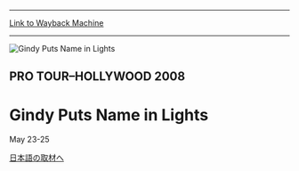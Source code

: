 
---
[Link to Wayback Machine](https://web.archive.org/web/20160303192422/http://magic.wizards.com/en/events/coverage/pthol08)

[_metadata_:description]:- "日本語の取材へ Day Three Wrap Magic Pro Tour on YouTube.com"
[_metadata_:generator]:- "Drupal 7 (http://drupal.org)"
[_metadata_:node]:- "582826"
[_metadata_:source]:- "div-block-system-main"
[_metadata_:title]:- "Gindy Puts Name in Lights"
[_metadata_:wayback_capture_timestamp]:- "2016-03-03 19:24:22"
[_metadata_:wayback_raw_url]:- "https://web.archive.org/web/20160303192422id_/http://magic.wizards.com/en/events/coverage/pthol08"
[_metadata_:wayback_url]:- "http://magic.wizards.com/en/events/coverage/pthol08"
---







![Gindy Puts Name in Lights](https://media.magic.wizards.com/images/banner/large_1_4.jpg)





PRO TOUR–HOLLYWOOD 2008
-----------------------


Gindy Puts Name in Lights
=========================




May 23-25












[日本語の取材へ](http://mtg.takaratomy.co.jp/others/column/protour2008/hollywood/index.html)
  

 

